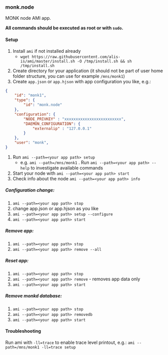 ### monk.node

MONK node AMI app.

**All commands should be executed as root or with `sudo`.**

#### Setup

1. Install `ami` if not installed already
    * `wget https://raw.githubusercontent.com/alis-is/ami/master/install.sh -O /tmp/install.sh && sh /tmp/install.sh`
2. Create directory for your application (it should not be part of user home folder structure, you can use for example `/mns/monk1`)
3. Create `app.json` or `app.hjson` with app configuration you like, e.g.:
```json
{
    "id": "monk1",
    "type": {
        "id": "monk.node"
    },
    "configuration": {
        "NODE_PRIVKEY" : "xxxxxxxxxxxxxxxxxxxxxxxxx",
        "DAEMON_CONFIGURATION": {
            "externalip" : "127.0.0.1"
        }
    },
    "user": "monk",
}
```

1. Run `ami --path=<your app path> setup`
   * e.g. `ami --path=/mns/monk1`
. Run `ami --path=<your app path> --help` to investigate available commands
5. Start your node with `ami --path=<your app path> start`
6. Check info about the node `ami --path=<your app path> info`

##### Configuration change: 
1. `ami --path=<your app path> stop`
2. change app.json or app.hjson as you like
3. `ami --path=<your app path> setup --configure`
4. `ami --path=<your app path> start`

##### Remove app: 
1. `ami --path=<your app path> stop`
2. `ami --path=<your app path> remove --all`

##### Reset app:
1. `ami --path=<your app path> stop`
2. `ami --path=<your app path> remove` - removes app data only
3. `ami --path=<your app path> start`

##### Remove monkd database: 
1. `ami --path=<your app path> stop`
2. `ami --path=<your app path> removedb`
3. `ami --path=<your app path> start`

#### Troubleshooting 

Run ami with `-ll=trace` to enable trace level printout, e.g.:
`ami --path=/mns/monk1 -ll=trace setup`